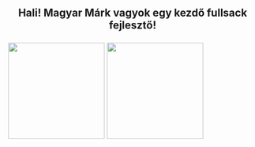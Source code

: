 <h2 align="center">Hali! Magyar Márk vagyok egy kezdő fullsack fejlesztő!</h2>

###

<div align="center">
<div style="display: flex; gap: 5px;">
  <img src="https://github-readme-stats.vercel.app/api?username=MagyarMark&theme=dracula&show_icons=true&card_width=400" height="195" />
  <img src="https://github-readme-stats.vercel.app/api/top-langs?username=MagyarMark&layout=compact&langs_count=8&card_width=400&theme=dracula" height="195" />
</div>

</div>


<!--
**username/username** is a ✨ _special_ ✨ repository because its `README.md` (this file) appears on your GitHub profile.

Here are some ideas to get you started:

- 🔭 I’m currently working on ...
- 🌱 I’m currently learning ...
- 👯 I’m looking to collaborate on ...
- 🤔 I’m looking for help with ...
- 💬 Ask me about ...
- 📫 How to reach me: ...
- 😄 Pronouns: ...
- ⚡ Fun fact: ...
-->
